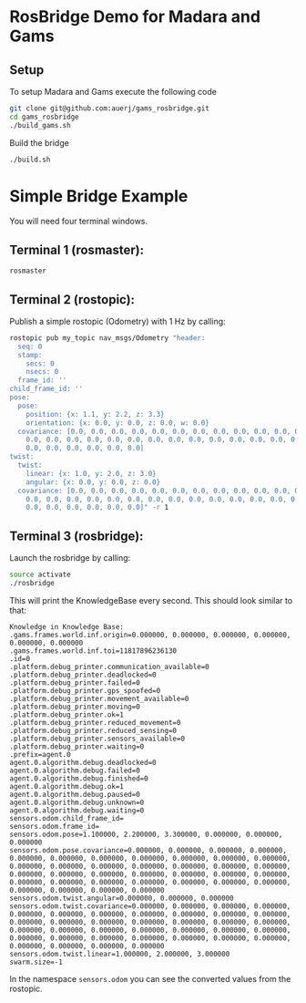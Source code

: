 # RosBridge Demo for Madara and Gams

## Setup

To setup Madara and Gams execute the following code
```bash
git clone git@github.com:auerj/gams_rosbridge.git
cd gams_rosbridge
./build_gams.sh
```
Build the bridge
```bash
./build.sh
```

# Simple Bridge Example
You will need four terminal windows.

## Terminal 1 (rosmaster):
```bash
rosmaster
```

## Terminal 2 (rostopic):
Publish a simple rostopic (Odometry) with 1 Hz by calling:
```bash
rostopic pub my_topic nav_msgs/Odometry "header:
  seq: 0
  stamp:
    secs: 0
    nsecs: 0
  frame_id: ''
child_frame_id: ''
pose:
  pose:
    position: {x: 1.1, y: 2.2, z: 3.3}
    orientation: {x: 0.0, y: 0.0, z: 0.0, w: 0.0}
  covariance: [0.0, 0.0, 0.0, 0.0, 0.0, 0.0, 0.0, 0.0, 0.0, 0.0, 0.0, 0.0, 0.0, 0.0,
    0.0, 0.0, 0.0, 0.0, 0.0, 0.0, 0.0, 0.0, 0.0, 0.0, 0.0, 0.0, 0.0, 0.0, 0.0, 0.0,
    0.0, 0.0, 0.0, 0.0, 0.0, 0.0]
twist:
  twist:
    linear: {x: 1.0, y: 2.0, z: 3.0}
    angular: {x: 0.0, y: 0.0, z: 0.0}
  covariance: [0.0, 0.0, 0.0, 0.0, 0.0, 0.0, 0.0, 0.0, 0.0, 0.0, 0.0, 0.0, 0.0, 0.0,
    0.0, 0.0, 0.0, 0.0, 0.0, 0.0, 0.0, 0.0, 0.0, 0.0, 0.0, 0.0, 0.0, 0.0, 0.0, 0.0,
    0.0, 0.0, 0.0, 0.0, 0.0, 0.0]" -r 1
```

## Terminal 3 (rosbridge):
Launch the rosbridge by calling:
```bash
source activate
./rosbridge
```
This will print the KnowledgeBase every second. This should look similar to that:
```
Knowledge in Knowledge Base:
.gams.frames.world.inf.origin=0.000000, 0.000000, 0.000000, 0.000000, 0.000000, 0.000000
.gams.frames.world.inf.toi=11817896236130
.id=0
.platform.debug_printer.communication_available=0
.platform.debug_printer.deadlocked=0
.platform.debug_printer.failed=0
.platform.debug_printer.gps_spoofed=0
.platform.debug_printer.movement_available=0
.platform.debug_printer.moving=0
.platform.debug_printer.ok=1
.platform.debug_printer.reduced_movement=0
.platform.debug_printer.reduced_sensing=0
.platform.debug_printer.sensors_available=0
.platform.debug_printer.waiting=0
.prefix=agent.0
agent.0.algorithm.debug.deadlocked=0
agent.0.algorithm.debug.failed=0
agent.0.algorithm.debug.finished=0
agent.0.algorithm.debug.ok=1
agent.0.algorithm.debug.paused=0
agent.0.algorithm.debug.unknown=0
agent.0.algorithm.debug.waiting=0
sensors.odom.child_frame_id=
sensors.odom.frame_id=
sensors.odom.pose=1.100000, 2.200000, 3.300000, 0.000000, 0.000000, 0.000000
sensors.odom.pose.covariance=0.000000, 0.000000, 0.000000, 0.000000, 0.000000, 0.000000, 0.000000, 0.000000, 0.000000, 0.000000, 0.000000, 0.000000, 0.000000, 0.000000, 0.000000, 0.000000, 0.000000, 0.000000, 0.000000, 0.000000, 0.000000, 0.000000, 0.000000, 0.000000, 0.000000, 0.000000, 0.000000, 0.000000, 0.000000, 0.000000, 0.000000, 0.000000, 0.000000, 0.000000, 0.000000, 0.000000
sensors.odom.twist.angular=0.000000, 0.000000, 0.000000
sensors.odom.twist.covariance=0.000000, 0.000000, 0.000000, 0.000000, 0.000000, 0.000000, 0.000000, 0.000000, 0.000000, 0.000000, 0.000000, 0.000000, 0.000000, 0.000000, 0.000000, 0.000000, 0.000000, 0.000000, 0.000000, 0.000000, 0.000000, 0.000000, 0.000000, 0.000000, 0.000000, 0.000000, 0.000000, 0.000000, 0.000000, 0.000000, 0.000000, 0.000000, 0.000000, 0.000000, 0.000000, 0.000000
sensors.odom.twist.linear=1.000000, 2.000000, 3.000000
swarm.size=-1
```
In the namespace `sensors.odom` you can see the converted values from the rostopic.
